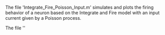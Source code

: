 The file 'Integrate_Fire_Poisson_Input.m' simulates and plots the firing behavior of a neuron based on the Integrate and Fire model with an input current given by a Poisson process.

The file ''
